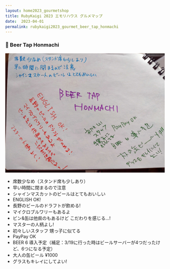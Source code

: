 ```yaml
---
layout: home2023_gourmetshop
title: RubyKaigi 2023 エモリハウス グルメマップ
date:  2023-04-01
permalink: rubykaigi2023_gourmet_beer_tap_honmachi
---
```

<div class="container">
  <h3 id="beer_tap_honmachi">🍺 Beer Tap Honmachi</h3>
  <div class="row">
    <div class="col-md-6">
      <img src="/assets/images/rubykaigi2023_gourmetmap/beer_tap_honmachi.jpg" class="hand-write">
    </div>
    <div class="col-md-6">
      <ul>
		<li>席数少なめ（スタンド席も少しあり）</li>
		<li>早い時間に閉まるので注意</li>
		<li>シャインマスカットのビールはとてもおいしい</li>
		<li>ENGLISH OK!</li>
		<li>長野のビールのドラフトが飲める!</li>
		<li>マイクロブルワリーもあるよ</li>
		<li>ビン&缶は他県のもあるけど こだわりを感じる...!</li>
		<li>マスターの人柄よし!</li>
		<li>初々しいスタッフ 甥っ子に似てる</li>
		<li>PayPay OK</li>
		<li>BEER 6 導入予定（補足：3/19に行った時はビールサーバーが4つだったけど、6つになる予定）</li>
		<li>大人の缶ビール ¥1000</li>
		<li>グラスもキレイにしてよい!</li>
      </ul>
    </div>
  </div>
</div>
